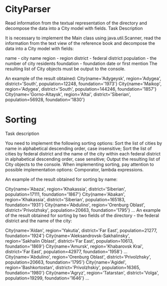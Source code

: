 # CityParser
Read information from the textual representation of the directory and decompose the data into a City model with fields.
Task Description

It is necessary to implement the Main class using java.util.Scanner, read the information from the text view of the reference book and decompose the data into a City model with fields:

name - city name
region - region
district - federal district
population - the number of city residents
foundation - foundation date or first mention
The resulting list of City objects must be output to the console.

An example of the result obtained:
City{name='Adygeysk', region='Adygea', district='South', population=12248, foundation='1973'}
City{name='Maikop', region='Adygea', district='South', population=144246, foundation='1857'}
City{name='Gorno-Altaysk', region='Altai', district='Siberian', population=56928, foundation='1830'}

# Sorting
Task description

You need to implement the following sorting options:
Sort the list of cities by name in alphabetical descending order, case insensitive;
Sort the list of cities by federal district and the name of the city within each federal district in alphabetical descending order, case sensitive;
Output the resulting list of City objects to the console. When implementing sorting, pay attention to possible implementation options: Comporator, lambda expressions.

An example of the result obtained for sorting by name:

City{name='Abaza', region='Khakassia', district='Siberian', population=17111, foundation='1867'}
City{name='Abakan', region='Khakassia', district='Siberian', population=165183, foundation='1931'}
City{name='Abdulino', region='Orenburg Oblast', district='Privolzhsky', population=20663, foundation='1795'}
…
An example of the result obtained for sorting by two fields of the directory - the federal district and the name of the city:

City{name='Aldan', region='Yakutia', district='Far East', population=21277, foundation='1924'}
City{name='Aleksandrovsk-Sakhalinsky', region='Sakhalin Oblast', district='Far East', population=10613, foundation='1869'}
City{name='Amursk', region='Khabarovsk Krai', district='Far East', population=42977, foundation='1958'}
…
City{name='Abdulino', region='Orenburg Oblast', district='Privolzhsky', population=20663, foundation='1795'}
City{name='Agidel', region='Bashkortostan', district='Privolzhskiy', population=16365, foundation='1980'}
City{name='Agryz', region='Tatarstan', district='Volga', population=19299, foundation='1646'}
…
